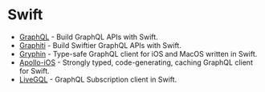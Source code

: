 # Swift

- [GraphQL](https://github.com/GraphQLSwift/GraphQL) - Build GraphQL APIs with Swift.
- [Graphiti](https://github.com/GraphQLSwift/Graphiti) - Build Swiftier GraphQL APIs with Swift.
- [Gryphin](https://github.com/dbart01/Gryphin) - Type-safe GraphQL client for iOS and MacOS written in Swift.
- [Apollo-iOS](https://github.com/apollographql/apollo-ios) - Strongly typed, code-generating, caching GraphQL client for Swift.
- [LiveGQL](https://github.com/florianmari/LiveGQL) - GraphQL Subscription client in Swift.
